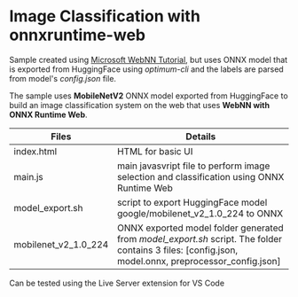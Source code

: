 # Image Classification with onnxruntime-web

Sample created using [Microsoft WebNN Tutorial](https://learn.microsoft.com/en-us/windows/ai/directml/webnn-tutorial), but uses ONNX model that is exported from HuggingFace using _optimum-cli_ and the labels are parsed from model's _config.json_ file.

The sample uses __MobileNetV2__ ONNX model exported from HuggingFace to build an image classification system on the web that uses __WebNN with ONNX Runtime Web__. 

| Files | Details
|---|---|
|index.html|HTML for basic UI|
|main.js|main javasvript file to perform image selection and classification using ONNX Runtime Web|
|model_export.sh|script to export HuggingFace model google/mobilenet_v2_1.0_224 to ONNX|
|mobilenet_v2_1.0_224 |ONNX exported model folder generated from _model_export.sh_ script. The folder contains 3 files: [config.json, model.onnx, preprocessor_config.json]|

Can be tested using the Live Server extension for VS Code
